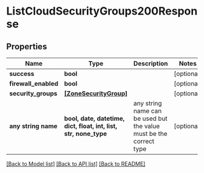 # ListCloudSecurityGroups200Response


## Properties
Name | Type | Description | Notes
------------ | ------------- | ------------- | -------------
**success** | **bool** |  | [optional] 
**firewall_enabled** | **bool** |  | [optional] 
**security_groups** | [**[ZoneSecurityGroup]**](ZoneSecurityGroup.md) |  | [optional] 
**any string name** | **bool, date, datetime, dict, float, int, list, str, none_type** | any string name can be used but the value must be the correct type | [optional]

[[Back to Model list]](../README.md#documentation-for-models) [[Back to API list]](../README.md#documentation-for-api-endpoints) [[Back to README]](../README.md)


